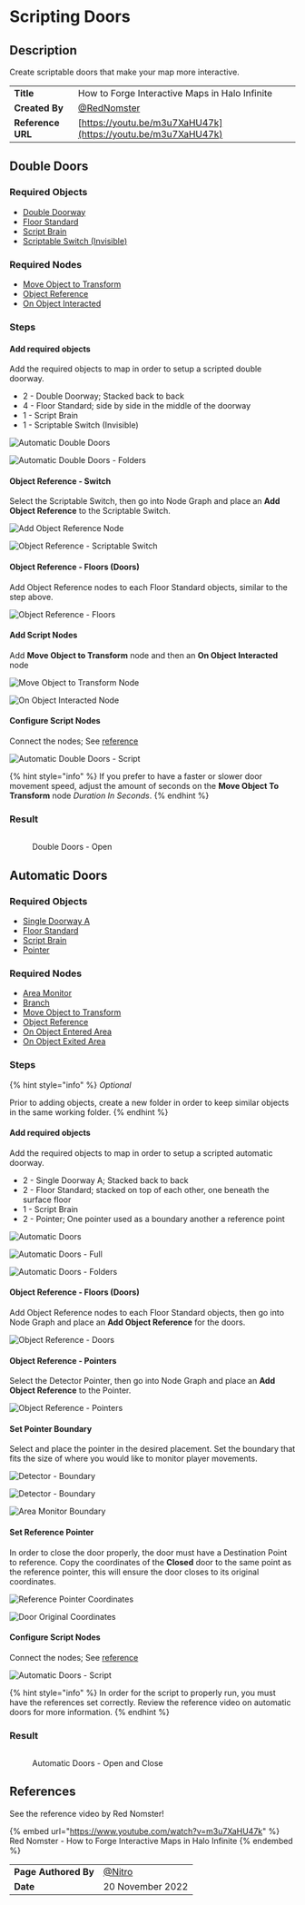 # Scripting Doors

## Description

Create scriptable doors that make your map more interactive.

|||
|:--|:--|
|**Title**| How to Forge Interactive Maps in Halo Infinite |
|**Created By** | [@RedNomster](https://twitter.com/RedNomster)|
|**Reference URL**| [https://youtu.be/m3u7XaHU47k](https://youtu.be/m3u7XaHU47k)|

## Double Doors

### Required Objects

* [Double Doorway](../objects/halo-design-set/doorways/double-doorway.md)
* [Floor Standard](../objects/halo-design-set/floors/floor-standard.md)
* [Script Brain](../objects/gameplay/scripting/script-brain.md)
* [Scriptable Switch (Invisible)](../objects/gameplay/scripting/scriptable-switch-invisible.md)

### Required Nodes

* [Move Object to Transform](../scripting/objects-transform/move-object-to-transform.md)
* [Object Reference](../scripting/variables-basic/object-reference.md)
* [On Object Interacted](../scripting/events-custom/on-object-interacted.md)

### &#x20;Steps

#### Add required objects

Add the required objects to map in order to setup a scripted double doorway.

* 2 - Double Doorway; Stacked back to back
* 4 - Floor Standard; side by side in the middle of the doorway
* 1 - Script Brain
* 1 - Scriptable Switch (Invisible)

![Automatic Double Doors](../.gitbook/assets/images/tutorials/scripting-doors/creating-doors-double-doors-1.png)

![Automatic Double Doors - Folders](../.gitbook/assets/images/tutorials/scripting-doors/creating-doors-double-doors-8.png)

#### Object Reference - Switch

Select the Scriptable Switch, then go into Node Graph and place an **Add Object Reference** to the Scriptable Switch.

![Add Object Reference Node](../.gitbook/assets/images/tutorials/scripting-doors/creating-doors-double-doors-2.png)

![Object Reference - Scriptable Switch](../.gitbook/assets/images/tutorials/scripting-doors/creating-doors-double-doors-3.png)

#### Object Reference - Floors (Doors)

Add Object Reference nodes to each Floor Standard objects, similar to the step above.

![Object Reference - Floors](../.gitbook/assets/images/tutorials/scripting-doors/creating-doors-double-doors-7.png)

#### Add Script Nodes

Add **Move Object to Transform** node and then an **On Object Interacted** node

![Move Object to Transform Node](../.gitbook/assets/images/tutorials/scripting-doors/creating-doors-double-doors-4.png)

![On Object Interacted Node](../.gitbook/assets/images/tutorials/scripting-doors/creating-doors-double-doors-5.png)

#### Configure Script Nodes

Connect the nodes; See [reference](scripting-doors.md#reference)

![Automatic Double Doors - Script](../.gitbook/assets/images/tutorials/scripting-doors/creating-doors-double-doors-6.png)

{% hint style="info" %}
If you prefer to have a faster or slower door movement speed, adjust the amount of seconds on the **Move Object To Transform** node _Duration In Seconds_.
{% endhint %}

### Result

<figure><img src="https://i.imgur.com/IRceB9F.gif" alt=""><figcaption><p>Double Doors - Open</p></figcaption></figure>

## Automatic Doors

### Required Objects

* [Single Doorway A](../objects/halo-design-set/doorways/single-doorway-a.md)
* [Floor Standard](../objects/halo-design-set/floors/floor-standard.md)
* [Script Brain](../objects/gameplay/scripting/script-brain.md)
* [Pointer](../objects/gameplay/scripting/pointer.md)

### Required Nodes

* [Area Monitor](../scripting/variables-basic/area-monitor.md)
* [Branch](../scripting/logic/branch.md)
* [Move Object to Transform](../scripting/objects-transform/move-object-to-transform.md)
* [Object Reference](../scripting/variables-basic/object-reference.md)
* [On Object Entered Area](../scripting/events/on-object-entered-area.md)
* [On Object Exited Area](../scripting/events/on-object-exited-area.md)

### Steps

{% hint style="info" %}
_Optional_

Prior to adding objects, create a new folder in order to keep similar objects in the same working folder.
{% endhint %}

#### Add required objects

Add the required objects to map in order to setup a scripted automatic doorway.

* 2 - Single Doorway A; Stacked back to back
* 2 - Floor Standard; stacked on top of each other, one beneath the surface floor
* 1 - Script Brain
* 2 - Pointer; One pointer used as a boundary another a reference point

![Automatic Doors](../.gitbook/assets/images/tutorials/scripting-doors/creating-doors-automatic-doors-3.png)

![Automatic Doors - Full](../.gitbook/assets/images/tutorials/scripting-doors/creating-doors-automatic-doors-4.png)

![Automatic Doors - Folders](../.gitbook/assets/images/tutorials/scripting-doors/creating-doors-automatic-doors-6.png)

#### Object Reference - Floors (Doors)

Add Object Reference nodes to each Floor Standard objects, then go into Node Graph and place an **Add Object Reference** for the doors.

![Object Reference - Doors](../.gitbook/assets/images/tutorials/scripting-doors/creating-doors-automatic-doors-11.png)

#### Object Reference - Pointers

Select the Detector Pointer, then go into Node Graph and place an **Add Object Reference** to the Pointer.

![Object Reference - Pointers](../.gitbook/assets/images/tutorials/scripting-doors/creating-doors-automatic-doors-12.png)

#### Set Pointer Boundary

Select and place the pointer in the desired placement. Set the boundary that fits the size of where you would like to monitor player movements.

![Detector - Boundary](../.gitbook/assets/images/tutorials/scripting-doors/creating-doors-automatic-doors-1.png)

![Detector - Boundary](../.gitbook/assets/images/tutorials/scripting-doors/creating-doors-automatic-doors-7.png)

![Area Monitor Boundary](../.gitbook/assets/images/tutorials/scripting-doors/creating-doors-automatic-doors-10.png)

#### Set Reference Pointer

In order to close the door properly, the door must have a Destination Point to reference. Copy the coordinates of the **Closed** door to the same point as the reference pointer, this will ensure the door closes to its original coordinates.

![Reference Pointer Coordinates](../.gitbook/assets/images/tutorials/scripting-doors/creating-doors-automatic-doors-8.png)

![Door Original Coordinates](../.gitbook/assets/images/tutorials/scripting-doors/creating-doors-automatic-doors-9.png)

#### Configure Script Nodes

Connect the nodes; See [reference](scripting-doors.md#references)

![Automatic Doors - Script](../.gitbook/assets/images/tutorials/scripting-doors/creating-doors-automatic-doors-5.png)

{% hint style="info" %}
In order for the script to properly run, you must have the references set correctly. Review the reference video on automatic doors for more information.
{% endhint %}

### Result

<figure><img src="https://i.imgur.com/jx4Ep53.gif" alt=""><figcaption><p>Automatic Doors - Open and Close</p></figcaption></figure>

## References

See the reference video by Red Nomster!

{% embed url="https://www.youtube.com/watch?v=m3u7XaHU47k" %}
Red Nomster - How to Forge Interactive Maps in Halo Infinite
{% endembed %}

|||
|:--|:--|
|**Page Authored By**| [@Nitro](https://twitter.com/NitroForged)|
|**Date**|  20 November 2022  |